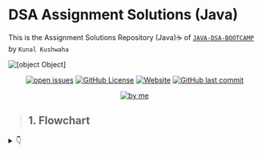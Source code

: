# DSA Assignment Solutions (Java)
This is the Assignment Solutions Repository (Java)☕ of [`JAVA-DSA-BOOTCAMP`](https://github.com/kunal-kushwaha/DSA-Bootcamp-Java) by `Kunal Kushwaha`

![[object Object]](https://socialify.git.ci/Soumajit-Roy/DSA-Assignment-Solution/image?description=1&font=KoHo&logo=https%3A%2F%2Fi.ibb.co%2FxgKq93p%2Fpngaaa-com-3716268.png&owner=1&pattern=Circuit%20Board&theme=Dark)

<div align="center">

<a href="https://github.com/Soumajit-Roy/DSA-Assignment-Solution/issues"><img alt="open issues" src="https://img.shields.io/bitbucket/issues-raw/Soumajit-Roy/DSA-Assignment-Solution?style=flat-square"></a>
<a href="https://github.com/Soumajit-Roy/DSA-Assignment-Solution/blob/main/LICENSE"><img alt="GitHub License" src="https://img.shields.io/github/license/Soumajit-Roy/DSA-Assignment-Solution?style=flat-square"></a>
<a href="https://soumajit-roy.github.io/DSA-Assignment-Solution/"><img alt="Website" src="https://img.shields.io/website?style=flat-square&url=https%3A%2F%2Fsoumajit-roy.github.io%2FDSA-Assignment-Solution%2F"></a>
<a href="https://github.com/Soumajit-Roy/DSA-Assignment-Solution/commits/main"><img alt="GitHub last commit" src="https://img.shields.io/github/last-commit/Soumajit-Roy/DSA-Assignment-Solution?style=flat-square"></a>

<a href="https://github.com/Soumajit-Roy"><img alt="by me" src="https://i.ibb.co/MB6mvwt/by-soumajit-roy.png"></a>

</div>

>## 1. Flowchart
<details>
  <summary>👇</summary>
  
  0. [Questions](https://github.com/Soumajit-Roy/DSA-Assignment-Solution/blob/main/Flow%20Of%20Program/00%20Questions.md)
  1. [Q1 Solution](Flow%20Of%20Program/Q1%20Solution.md)
  2. [Q2 Solution](Flow%20Of%20Program/Q2%20Solution.md)
  3. [Q3 Solution](Flow%20Of%20Program/Q3%20Solution.md)
  4. [Q4 Solution](Flow%20Of%20Program/Q4%20Solution.md)
  5. [Q5 Solution](Flow%20Of%20Program/Q5%20Solution.md)
</details>